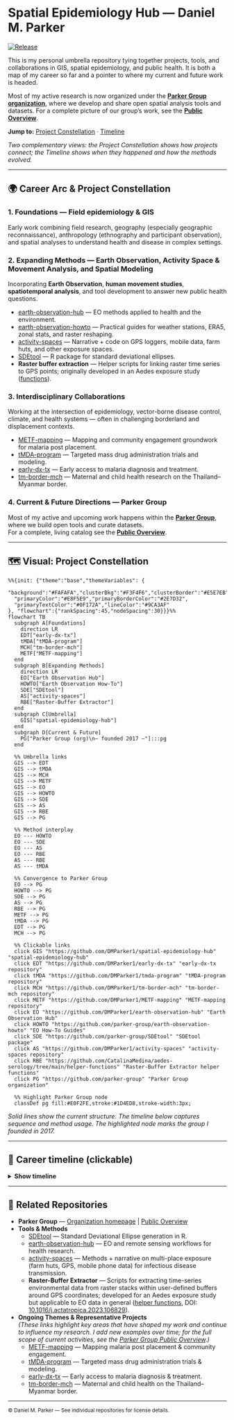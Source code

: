 # Spatial Epidemiology Hub — Daniel M. Parker

[![Release](https://img.shields.io/github/v/release/DMParker1/spatial-epidemiology-hub)](https://github.com/DMParker1/spatial-epidemiology-hub/releases)

This is my personal umbrella repository tying together projects, tools, and collaborations in GIS, spatial epidemiology, and public health. It is both a map of my career so far and a pointer to where my current and future work is headed. 

Most of my active research is now organized under the [**Parker Group organization**](https://github.com/parker-group), where we develop and share open spatial analysis tools and datasets. For a complete picture of our group’s work, see the [**Public Overview**](https://github.com/parker-group/public-overview).


**Jump to:** [Project Constellation](#constellation) · [Timeline](#timeline)

*Two complementary views: the Project Constellation shows how projects connect; the Timeline shows when they happened and how the methods evolved.*

---

## 🌍 Career Arc & Project Constellation

### 1. **Foundations** — Field epidemiology & GIS
Early work combining field research, geography (especially geographic reconnaissance), anthropology (ethnography and participant observation), and spatial analyses to understand health and disease in complex settings.

### 2. **Expanding Methods** — Earth Observation, Activity Space & Movement Analysis, and Spatial Modeling
Incorporating **Earth Observation**, **human movement studies**, **spatiotemporal analysis**, and tool development to answer new public health questions.

- [earth-observation-hub](https://github.com/DMParker1/earth-observation-hub) — EO methods applied to health and the environment.  
- [earth-observation-howto](https://github.com/parker-group/earth-observation-howto) — Practical guides for weather stations, ERA5, zonal stats, and raster reshaping.  
- [activity-spaces](https://github.com/DMParker1/activity-spaces) — Narrative + code on GPS loggers, mobile data, farm huts, and other exposure spaces.  
- [SDEtool](https://github.com/parker-group/SDEtool) — R package for standard deviational ellipses.  
- **Raster buffer extraction** — Helper scripts for linking raster time series to GPS points; originally developed in an Aedes exposure study ([functions](https://github.com/CatalinaMedina/aedes-serology/tree/main/helper-functions)).  


### 3. **Interdisciplinary Collaborations**
Working at the intersection of epidemiology, vector-borne disease control, climate, and health systems — often in challenging borderland and displacement contexts.

- [METF-mapping](https://github.com/DMParker1/METF-mapping) — Mapping and community engagement groundwork for malaria post placement.  
- [tMDA-program](https://github.com/DMParker1/tmda-program) — Targeted mass drug administration trials and modeling.  
- [early-dx-tx](https://github.com/DMParker1/early-dx-tx) — Early access to malaria diagnosis and treatment.  
- [tm-border-mch](https://github.com/DMParker1/tm-border-mch) — Maternal and child health research on the Thailand–Myanmar border.

### 4. **Current & Future Directions** — Parker Group
Most of my active and upcoming work happens within the **[Parker Group](https://github.com/parker-group)**, where we build open tools and curate datasets.  
For a complete, living catalog see the **[Public Overview](https://github.com/parker-group/public-overview)**.

---
<a id="constellation"></a>
## 🗺 Visual: Project Constellation

```mermaid
%%{init: {"theme":"base","themeVariables": {
  "background":"#FAFAFA","clusterBkg":"#F3F4F6","clusterBorder":"#E5E7EB",
  "primaryColor":"#E8F5E9","primaryBorderColor":"#2E7D32",
  "primaryTextColor":"#0F172A","lineColor":"#9CA3AF"
}, "flowchart":{"rankSpacing":45,"nodeSpacing":30}}}%%
flowchart TB
  subgraph A[Foundations]
    direction LR
    EDT["early-dx-tx"]
    tMDA["tMDA-program"]
    MCH["tm-border-mch"]
    METF["METF-mapping"]
  end
  subgraph B[Expanding Methods]
    direction LR
    EO["Earth Observation Hub"]
    HOWTO["Earth Observation How-To"]
    SDE["SDEtool"]
    AS["activity-spaces"]
    RBE["Raster-Buffer Extractor"]
  end
  subgraph C[Umbrella]
    GIS["spatial-epidemiology-hub"]
  end
  subgraph D[Current & Future]
    PG["Parker Group (org)\n— founded 2017 —"]:::pg
  end

  %% Umbrella links
  GIS --> EDT
  GIS --> tMDA
  GIS --> MCH
  GIS --> METF
  GIS --> EO
  GIS --> HOWTO
  GIS --> SDE
  GIS --> AS
  GIS --> RBE
  GIS --> PG

  %% Method interplay
  EO --- HOWTO
  EO --- SDE
  EO --- AS
  EO --- RBE
  AS --- RBE
  AS --- tMDA

  %% Convergence to Parker Group
  EO --> PG
  HOWTO --> PG
  SDE --> PG
  AS --> PG
  RBE --> PG
  METF --> PG
  tMDA --> PG
  EDT --> PG
  MCH --> PG

  %% Clickable links
  click GIS "https://github.com/DMParker1/spatial-epidemiology-hub" "spatial-epidemiology-hub"
  click EDT "https://github.com/DMParker1/early-dx-tx" "early-dx-tx repository"
  click tMDA "https://github.com/DMParker1/tmda-program" "tMDA-program repository"
  click MCH "https://github.com/DMParker1/tm-border-mch" "tm-border-mch repository"
  click METF "https://github.com/DMParker1/METF-mapping" "METF-mapping repository"
  click EO "https://github.com/DMParker1/earth-observation-hub" "Earth Observation Hub"
  click HOWTO "https://github.com/parker-group/earth-observation-howto" "EO How-To Guides"
  click SDE "https://github.com/parker-group/SDEtool" "SDEtool package"
  click AS "https://github.com/DMParker1/activity-spaces" "activity-spaces repository"
  click RBE "https://github.com/CatalinaMedina/aedes-serology/tree/main/helper-functions" "Raster-Buffer Extractor helper functions"
  click PG "https://github.com/parker-group" "Parker Group organization"

  %% Highlight Parker Group node
  classDef pg fill:#E0F2FE,stroke:#1D4ED8,stroke-width:3px;
```

*Solid lines show the current structure. The timeline below captures sequence and method usage. The highlighted node marks the group I founded in 2017.*

---
<a id="timeline"></a>
## 📜 Career timeline (clickable)
<details>
<summary><b>Show timeline</b></summary>

- **1980–2009 — Early years:** I have loved maps since childhood → growing interest in GIS & disease mapping as an undergrad. student *(University of Washington, Seattle)*.  
- **2009–2014 — Penn State:** Spatial methods with [Stephen Matthews](https://sociology.la.psu.edu/people/stephen-a-matthews/); dissertation on malaria & demography along the Thailand–Myanmar border.  
- **Pre-METF  — Early Dx/TX:** Long-running SMRU strategy; evidence base for later work → repo: [early-dx-tx](https://github.com/DMParker1/early-dx-tx).  
- **2013–2017 — tMDA trials:** MDA for *P. falciparum*; informed METF → repo: [tmda-program](https://github.com/DMParker1/tmda-program).  
- **2013–2017 — METF-mapping (postdoc at SMRU/MORU):** Built GIS for malaria posts, logistics, analyses → repo: [METF-mapping](https://github.com/DMParker1/METF-mapping).  
- **2015–2017 — MCH analyses:** SMRU MCH predates METF; your role after METF start; leveraged METF GIS → repo: [tm-border-mch](https://github.com/DMParker1/tm-border-mch).  
- **2016+     — EO collaborations:** LOWMRU / Paul Newton; EO used in METF & MCH → hub: [earth-observation-hub](https://github.com/DMParker1/earth-observation-hub).  
- **2018+     — Methods focus:** [SDEtool](https://github.com/parker-group/SDEtool) · [HumMovPatt](https://github.com/SaiTheinThanTun/HumMovPatt) · [Raster-Buffer Extractor](https://github.com/CatalinaMedina/aedes-serology/tree/main/helper-functions).  
- **2017+     — UC Irvine:** Founded [Parker Group](https://github.com/parker-group) — open methods & datasets.
</details>


<!--
## 🧪 Methods ↔ Projects matrix (present links)

| Methods → Projects | METF | MCH | tMDA | EDT |
|---|:--:|:--:|:--:|:--:|
| **Earth Observation (EO)** | ✔️ | ✔️ |  |  |
| **SDEtool (SDE)** |  | ✔️ |  |  |
| **HumMovPatt** |  |  |  |  |
| **Raster-Buffer Extractor** |  |  |  |  |

> “EDT” = early-dx-tx.
-->

---
## 🔗 Related Repositories

- **Parker Group** — [Organization homepage](https://github.com/parker-group) | [Public Overview](https://github.com/parker-group/public-overview)  
- **Tools & Methods**  
  - [SDEtool](https://github.com/parker-group/SDEtool) — Standard Deviational Ellipse generation in R.  
  - [earth-observation-hub](https://github.com/DMParker1/earth-observation-hub) — EO and remote sensing workflows for health research.  
  - [activity-spaces](https://github.com/DMParker1/activity-spaces) — Methods + narrative on multi-place exposure (farm huts, GPS, mobile phone data) for infectious disease transmission.
  - **Raster-Buffer Extractor** — Scripts for extracting time-series environmental data from raster stacks within user-defined buffers around GPS coordinates; developed for an Aedes exposure study but applicable to EO data in general ([helper functions](https://github.com/CatalinaMedina/aedes-serology/tree/main/helper-functions), DOI: [10.1016/j.actatropica.2023.106829](https://doi.org/10.1016/j.actatropica.2023.106829)).  
- **Ongoing Themes & Representative Projects**  
  *(These links highlight key areas that have shaped my work and continue to influence my research. I add new examples over time; for the full scope of current activities, see the [Parker Group Public Overview](https://github.com/parker-group/public-overview).)*  
  - [METF-mapping](https://github.com/DMParker1/METF-mapping) — Mapping malaria post placement & community engagement.  
  - [tMDA-program](https://github.com/DMParker1/tmda-program) — Targeted mass drug administration trials & modeling.  
  - [early-dx-tx](https://github.com/DMParker1/early-dx-tx) — Early access to malaria diagnosis & treatment.  
  - [tm-border-mch](https://github.com/DMParker1/tm-border-mch) — Maternal and child health on the Thailand–Myanmar border.

---

<sub>© Daniel M. Parker — See individual repositories for license details.</sub>
